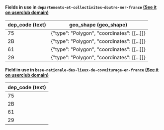 **Fields in use in `departements-et-collectivites-doutre-mer-france` [(See it on userclub domain)](https://userclub.opendatasoft.com/explore/dataset/departements-et-collectivites-doutre-mer-france/table/)** 

| dep_code (text) | geo_shape (geo_shape) |
|------|-----|
|75|{"type": "Polygon", "coordinates": [[...]]}|
|2B|{"type": "Polygon", "coordinates": [[...]]}|
|61|{"type": "Polygon", "coordinates": [[...]]}|
|29|{"type": "Polygon", "coordinates": [[...]]}|

**Field in use in `base-nationale-des-lieux-de-covoiturage-en-france` [(See it on userclub domain)](https://userclub.opendatasoft.com/explore/dataset/base-nationale-des-lieux-de-covoiturage-en-france/table/)**

| dep_code (text) |
|------|
|75|
|2B|
|61|
|29|